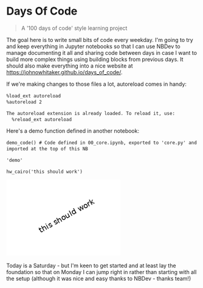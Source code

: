 # Days Of Code
> A '100 days of code' style learning project


The goal here is to write small bits of code every weekday. I'm going to try and keep everything in Jupyter notebooks so that I can use NBDev to manage documenting it all and sharing code between days in case I want to build more complex things using building blocks from previous days. It should also make everything into a nice website at https://johnowhitaker.github.io/days_of_code/.

If we're making changes to those files a lot, autoreload comes in handy:

```
%load_ext autoreload
%autoreload 2
```

    The autoreload extension is already loaded. To reload it, use:
      %reload_ext autoreload


Here's a demo function defined in another notebook:

```
demo_code() # Code defined in 00_core.ipynb, exported to 'core.py' and imported at the top of this NB
```




    'demo'



```
hw_cairo('this should work')
```


![png](docs/images/output_5_0.png)


Today is a Saturday - but I'm keen to get started and at least lay the foundation so that on Monday I can jump right in rather than starting with all the setup (although it was nice and easy thanks to NBDev - thanks team!)
